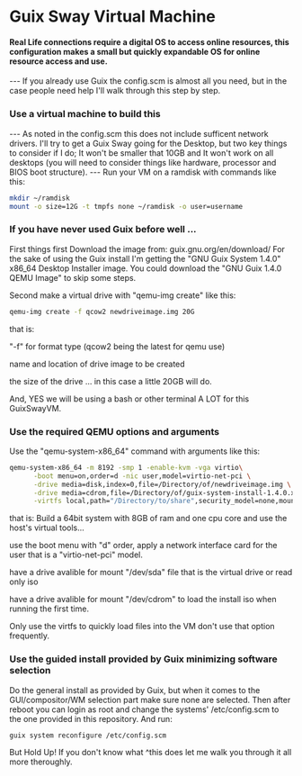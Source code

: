 # Guix Sway Virtual Machine
#### Real Life connections require a digital OS to access online resources, this configuration makes a small but quickly expandable OS for online resource access and use. 
 

 
 
 --- If you already use Guix the config.scm is almost all you need, but in the case people need help I'll walk through this step by step.




### Use a virtual machine to build this
 --- As noted in the config.scm this does not include sufficent network drivers. I'll try to get a Guix Sway going for the Desktop, but two key things to consider if I do; It won't be smaller that 10GB and It won't work on all desktops (you will need to consider things like hardware, processor and BIOS boot structure).
 --- Run your VM on a ramdisk with commands like this: 
```Bash
mkdir ~/ramdisk
mount -o size=12G -t tmpfs none ~/ramdisk -o user=username
```
 




### If you have never used Guix before well ...
First things first Download the image from: guix.gnu.org/en/download/
For the sake of using the Guix install I'm getting the "GNU Guix System 1.4.0" x86_64 Desktop Installer image.
You could download the "GNU Guix 1.4.0 QEMU Image" to skip some steps.



Second make a virtual drive with "qemu-img create" like this:  
```Bash
qemu-img create -f qcow2 newdriveimage.img 20G
```


that is:


"-f" for format type (qcow2 being the latest for qemu use)


name and location of drive image to be created


the size of the drive ... in this case a little 20GB will do.


And, YES we will be using a bash or other terminal A LOT for this GuixSwayVM.


### Use the required QEMU options and arguments
Use the "qemu-system-x86_64" command with arguments like this:
```Bash
qemu-system-x86_64 -m 8192 -smp 1 -enable-kvm -vga virtio\
      -boot menu=on,order=d -nic user,model=virtio-net-pci \
      -drive media=disk,index=0,file=/Directory/of/newdriveimage.img \
      -drive media=cdrom,file=/Directory/of/guix-system-install-1.4.0.x86_64-linux.iso \
      -virtfs local,path="/Directory/to/share",security_model=none,mount_tag="TAGkeepidfortracking"
```

that is: Build a 64bit system with 8GB of ram and one cpu core and use the host's virtual tools...


use the boot menu with "d" order, apply a network interface card for the user that is a "virtio-net-pci" model.


have a drive avalible for mount "/dev/sda" file that is the virtual drive or read only iso


have a drive avalible for mount "/dev/cdrom" to load the install iso when running the first time.


Only use the virtfs to quickly load files into the VM don't use that option frequently.



### Use the guided install provided by Guix minimizing software selection 
Do the general install as provided by Guix, but when it comes to the GUI/compositor/WM selection part make sure none are selected.
Then after reboot you can login as root and change the systems' /etc/config.scm to the one provided in this repository. And run:
```Bash
guix system reconfigure /etc/config.scm
```
But Hold Up! If you don't know what ^this does let me walk you through it all more theroughly.
